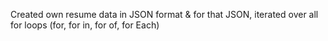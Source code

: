 Created own resume data in JSON format & for that JSON, iterated over all for loops (for, for in, for of, for Each)
